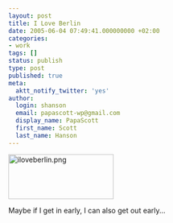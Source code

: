 ```yaml
---
layout: post
title: I Love Berlin
date: 2005-06-04 07:49:41.000000000 +02:00
categories:
- work
tags: []
status: publish
type: post
published: true
meta:
  aktt_notify_twitter: 'yes'
author:
  login: shanson
  email: papascott-wp@gmail.com
  display_name: PapaScott
  first_name: Scott
  last_name: Hanson
---
```

<p><img alt="iloveberlin.png" src="https://www.papascott.de/wordpress/wp-content/uploads/2005/06/iloveberlin.png" width="209" height="89" /></p>
<p>Maybe if I get in early, I can also get out early...</p>
